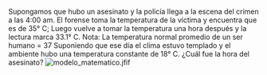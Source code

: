 Supongamos que hubo un asesinato y la policía llega a la escena del crimen a las 4:00 am. El forense toma la temperatura de la víctima y encuentra que es de 35° C;
Luego vuelve a tomar la temperatura una hora después y la lectura marca 33.1° C.
Nota: La temperatura normal promedio de un ser humano = 37
Suponiendo que ese día el clima estuvo templado y el ambiente hubo una temperatura constante de 18° C. ¿Cuál fue la hora del asesinato?
![modelo_matematico.jfif](C:\Users\walmart\Downloads\modelo_matematico.jfif)
